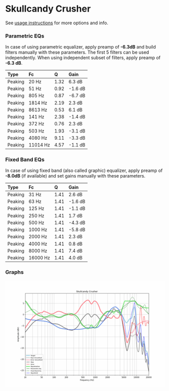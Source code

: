 # Skullcandy Crusher
See [usage instructions](https://github.com/jaakkopasanen/AutoEq#usage) for more options and info.

### Parametric EQs
In case of using parametric equalizer, apply preamp of **-6.3dB** and build filters manually
with these parameters. The first 5 filters can be used independently.
When using independent subset of filters, apply preamp of **-6.3 dB**.

| Type    | Fc       |    Q | Gain    |
|:--------|:---------|:-----|:--------|
| Peaking | 20 Hz    | 1.32 | 6.3 dB  |
| Peaking | 51 Hz    | 0.92 | -1.6 dB |
| Peaking | 805 Hz   | 0.87 | -6.7 dB |
| Peaking | 1814 Hz  | 2.19 | 2.3 dB  |
| Peaking | 8613 Hz  | 0.53 | 6.1 dB  |
| Peaking | 141 Hz   | 2.38 | -1.4 dB |
| Peaking | 372 Hz   | 0.76 | 2.3 dB  |
| Peaking | 503 Hz   | 1.93 | -3.1 dB |
| Peaking | 4080 Hz  | 9.11 | -3.3 dB |
| Peaking | 11014 Hz | 4.57 | -1.1 dB |

### Fixed Band EQs
In case of using fixed band (also called graphic) equalizer, apply preamp of **-8.0dB**
(if available) and set gains manually with these parameters.

| Type    | Fc       |    Q | Gain    |
|:--------|:---------|:-----|:--------|
| Peaking | 31 Hz    | 1.41 | 2.6 dB  |
| Peaking | 63 Hz    | 1.41 | -1.6 dB |
| Peaking | 125 Hz   | 1.41 | -1.1 dB |
| Peaking | 250 Hz   | 1.41 | 1.7 dB  |
| Peaking | 500 Hz   | 1.41 | -4.3 dB |
| Peaking | 1000 Hz  | 1.41 | -5.8 dB |
| Peaking | 2000 Hz  | 1.41 | 2.3 dB  |
| Peaking | 4000 Hz  | 1.41 | 0.8 dB  |
| Peaking | 8000 Hz  | 1.41 | 7.4 dB  |
| Peaking | 16000 Hz | 1.41 | 4.0 dB  |

### Graphs
![](./Skullcandy%20Crusher.png)